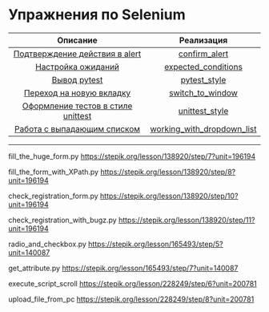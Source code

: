 # Упражнения по Selenium

|                           Описание                            |                       Реализация                        |
|:-------------------------------------------------------------:|:-------------------------------------------------------:|
|   [Подтверждение действия в alert](tasks/confirm_alert.md)    |       [confirm_alert](solutions/confirm_alert.py)       |
|      [Настройка ожиданий](tasks/expected_conditions.md)       | [expected_conditions](solutions/expected_conditions.py) |
|             [Вывод pytest](tasks/pytest_style.md)             |        [pytest_style](solutions/pytest_style.py)        |
|     [Переход на новую вкладку](tasks/switch_to_window.md)     |    [switch_to_window](solutions/switch_to_window.py)    |
| [Оформление тестов в стиле unittest](tasks/unittest_style.md) |      [unittest_style](solutions/unittest_style.py)      |
| [Работа с выпадающим списком](tasks/working_with_dropdown_list.md) | [working_with_dropdown_list](solutions/working_with_dropdown_list.py) |

---
fill_the_huge_form.py https://stepik.org/lesson/138920/step/7?unit=196194

fill_the_form_with_XPath.py https://stepik.org/lesson/138920/step/8?unit=196194

check_registration_form.py https://stepik.org/lesson/138920/step/10?unit=196194

check_registration_with_bugz.py https://stepik.org/lesson/138920/step/11?unit=196194

radio_and_checkbox.py https://stepik.org/lesson/165493/step/5?unit=140087

get_attribute.py https://stepik.org/lesson/165493/step/7?unit=140087

execute_script_scroll https://stepik.org/lesson/228249/step/6?unit=200781

upload_file_from_pc  https://stepik.org/lesson/228249/step/8?unit=200781
